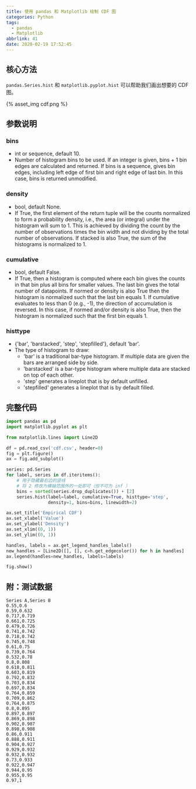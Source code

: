 ```yaml
---
title: 使用 pandas 和 Matplotlib 绘制 CDF 图
categories: Python
tags:
  - pandas
  - Matplotlib
abbrlink: 41
date: 2020-02-19 17:52:45
---
```

## 核心方法

`pandas.Series.hist` 和 `matplotlib.pyplot.hist` 可以帮助我们画出想要的 CDF 图。

{% asset_img cdf.png %}

<!-- more -->

## 参数说明

### bins

- int or sequence, default 10.
- Number of histogram bins to be used. If an integer is given, bins + 1 bin edges are calculated and returned. If bins is a sequence, gives bin edges, including left edge of first bin and right edge of last bin. In this case, bins is returned unmodified.

### density

- bool, default None.
- If True, the first element of the return tuple will be the counts normalized to form a probability density, i.e., the area (or integral) under the histogram will sum to 1. This is achieved by dividing the count by the number of observations times the bin width and not dividing by the total number of observations. If stacked is also True, the sum of the histograms is normalized to 1.

### cumulative

- bool, default False.
- If True, then a histogram is computed where each bin gives the counts in that bin plus all bins for smaller values. The last bin gives the total number of datapoints. If normed or density is also True then the histogram is normalized such that the last bin equals 1. If cumulative evaluates to less than 0 (e.g., -1), the direction of accumulation is reversed. In this case, if normed and/or density is also True, then the histogram is normalized such that the first bin equals 1.

### histtype

- {'bar', 'barstacked', 'step', 'stepfilled'}, default 'bar'.
- The type of histogram to draw:
    - 'bar' is a traditional bar-type histogram. If multiple data are given the bars are arranged side by side.
    - 'barstacked' is a bar-type histogram where multiple data are stacked on top of each other.
    - 'step' generates a lineplot that is by default unfilled.
    - 'stepfilled' generates a lineplot that is by default filled.

## 完整代码

```python
import pandas as pd
import matplotlib.pyplot as plt

from matplotlib.lines import Line2D

df = pd.read_csv('cdf.csv', header=0)
fig = plt.figure()
ax = fig.add_subplot()

series: pd.Series
for label, series in df.iteritems():
    # 用于隐藏最右边的竖线
    # 将 2 修改为横轴范围外的一处即可（但不可为 inf ）
    bins = sorted(series.drop_duplicates()) + [2]
    series.hist(label=label, cumulative=True, histtype='step',
                density=1, bins=bins, linewidth=2)

ax.set_title('Empirical CDF')
ax.set_xlabel('Value')
ax.set_ylabel('Density')
ax.set_xlim((0, 1))
ax.set_ylim((0, 1))

handles, labels = ax.get_legend_handles_labels()
new_handles = [Line2D([], [], c=h.get_edgecolor()) for h in handles]
ax.legend(handles=new_handles, labels=labels)

fig.show()
```

## 附：测试数据

```
Series A,Series B
0.55,0.6
0.59,0.632
0.717,0.719
0.661,0.725
0.479,0.726
0.741,0.742
0.718,0.742
0.745,0.748
0.61,0.75
0.739,0.764
0.532,0.78
0.8,0.808
0.618,0.811
0.603,0.819
0.792,0.832
0.703,0.834
0.697,0.834
0.764,0.859
0.709,0.862
0.764,0.875
0.8,0.895
0.897,0.897
0.869,0.898
0.902,0.907
0.898,0.908
0.86,0.911
0.888,0.911
0.904,0.927
0.929,0.932
0.932,0.932
0.73,0.933
0.922,0.947
0.944,0.95
0.955,0.95
0.97,1
```

